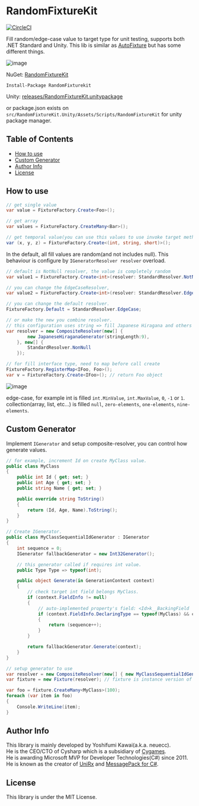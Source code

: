 RandomFixtureKit
===
[![CircleCI](https://circleci.com/gh/Cysharp/RandomFixtureKit.svg?style=svg)](https://circleci.com/gh/Cysharp/RandomFixtureKit)

Fill random/edge-case value to target type for unit testing, supports both .NET Standard and Unity. This lib is similar as [AutoFixture](https://github.com/AutoFixture/AutoFixture) but has some different things.

![image](https://user-images.githubusercontent.com/46207/56805033-abce0480-6862-11e9-91d0-7ca9c08aa688.png)

NuGet: [RandomFixtureKit](https://www.nuget.org/packages/RandomFixtureKit)

```
Install-Package RandomFixturekit
```

Unity: [releases/RandomFixtureKit.unitypackage](https://github.com/Cysharp/RandomFixtureKit/releases)

or package.json exists on `src/RandomFixtureKit.Unity/Assets/Scripts/RandomFixtureKit` for unity package manager.

<!-- START doctoc generated TOC please keep comment here to allow auto update -->
<!-- DON'T EDIT THIS SECTION, INSTEAD RE-RUN doctoc TO UPDATE -->
## Table of Contents

- [How to use](#how-to-use)
- [Custom Generator](#custom-generator)
- [Author Info](#author-info)
- [License](#license)

<!-- END doctoc generated TOC please keep comment here to allow auto update -->

How to use
---

```csharp
// get single value
var value = FixtureFactory.Create<Foo>();

// get array
var values = FixtureFactory.CreateMany<Bar>();

// get temporal value(you can use this values to use invoke target method)
var (x, y, z) = FixtureFactory.Create<(int, string, short)>();
```

In the default, all fill values are random(and not includes null). This behaviour is configure by `IGeneratorResolver resolver` overload.

```csharp
// default is NotNull resolver, the value is completely random
var value1 = FixtureFactory.Create<int>(resolver: StandardResolver.NotNull);

// you can change the EdgeCaseResolver, 
var value2 = FixtureFactory.Create<int>(resolver: StandardResolver.EdgeCase);

// you can change the default resolver.
FixtureFactory.Default = StandardResolver.EdgeCase;

// or make the new you combine resolver.
// this configuration uses string => fill Japanese Hiragana and others as NonNullResolver
var resolver = new CompositeResolver(new[] {
        new JapaneseHiraganaGenerator(stringLength:9),
    }, new[] {
        StandardResolver.NonNull
    });

// for fill interface type, need to map before call create
FixtureFactory.RegisterMap<IFoo, Foo>();
var v = FixtureFactory.Create<IFoo>(); // return Foo object
```

![image](https://user-images.githubusercontent.com/46207/56805214-44fd1b00-6863-11e9-9541-b8ff30b7599a.png)

edge-case, for example int is filled `int.MinValue`, `int.MaxValue`, `0`, `-1` or `1`. collection(array, list, etc...) is filled `null`, `zero-elements`, `one-elements`, `nine-elements`.

Custom Generator
---
Implement `IGenerator` and setup composite-resolver, you can control how generate values.


```csharp
// for example, increment Id on create MyClass value.
public class MyClass
{
    public int Id { get; set; }
    public int Age { get; set; }
    public string Name { get; set; }

    public override string ToString()
    {
        return (Id, Age, Name).ToString();
    }
}

// Create IGenerator.
public class MyClassSequentialIdGenerator : IGenerator
{
    int sequence = 0;
    IGenerator fallbackGenerator = new Int32Generator();

    // this generator called if requires int value.
    public Type Type => typeof(int);

    public object Generate(in GenerationContext context)
    {
        // check target int field belongs MyClass.
        if (context.FieldInfo != null)
        {
            // auto-implemented property's field: <Id>k__BackingField
            if (context.FieldInfo.DeclaringType == typeof(MyClass) && context.FieldInfo.Name.StartsWith("<Id>"))
            {
                return (sequence++);
            }
        }

        return fallbackGenerator.Generate(context);
    }
}

// setup generator to use
var resolver = new CompositeResolver(new[] { new MyClassSequentialIdGenerator() }, new[] { StandardResolver.NonNull });
var fixture = new Fixture(resolver); // fixture is instance version of FixtureFactory

var foo = fixture.CreateMany<MyClass>(100);
foreach (var item in foo)
{
    Console.WriteLine(item);
}
```

Author Info
---
This library is mainly developed by Yoshifumi Kawai(a.k.a. neuecc).  
He is the CEO/CTO of Cysharp which is a subsidiary of [Cygames](https://www.cygames.co.jp/en/).  
He is awarding Microsoft MVP for Developer Technologies(C#) since 2011.  
He is known as the creator of [UniRx](https://github.com/neuecc/UniRx/) and [MessagePack for C#](https://github.com/neuecc/MessagePack-CSharp/).

License
---
This library is under the MIT License.